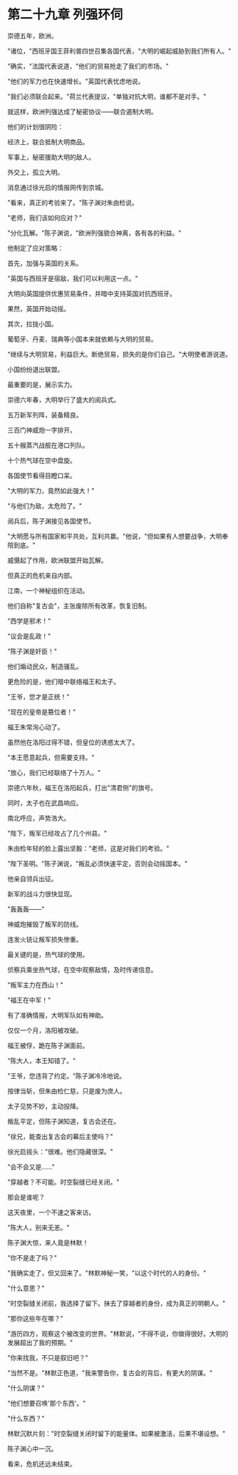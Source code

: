 # 第二十九章 列强环伺

崇德五年，欧洲。

"诸位，"西班牙国王菲利普四世召集各国代表，"大明的崛起威胁到我们所有人。"

"确实，"法国代表说道，"他们的贸易抢走了我们的市场。"

"他们的军力也在快速增长。"英国代表忧虑地说。

"我们必须联合起来。"荷兰代表提议，"单独对抗大明，谁都不是对手。"

就这样，欧洲列强达成了秘密协议——联合遏制大明。

他们的计划很阴险：

经济上，联合抵制大明商品。

军事上，秘密援助大明的敌人。

外交上，孤立大明。

消息通过徐光启的情报网传到京城。

"看来，真正的考验来了。"陈子渊对朱由检说。

"老师，我们该如何应对？"

"分化瓦解。"陈子渊说，"欧洲列强貌合神离，各有各的利益。"

他制定了应对策略：

首先，加强与英国的关系。

"英国与西班牙是宿敌，我们可以利用这一点。"

大明向英国提供优惠贸易条件，并暗中支持英国对抗西班牙。

果然，英国开始动摇。

其次，拉拢小国。

葡萄牙、丹麦、瑞典等小国本来就依赖与大明的贸易。

"继续与大明贸易，利益巨大。断绝贸易，损失的是你们自己。"大明使者游说道。

小国纷纷退出联盟。

最重要的是，展示实力。

崇德六年春，大明举行了盛大的阅兵式。

五万新军列阵，装备精良。

三百门神威炮一字排开。

五十艘蒸汽战舰在港口列队。

十个热气球在空中盘旋。

各国使节看得目瞪口呆。

"大明的军力，竟然如此强大！"

"与他们为敌，太危险了。"

阅兵后，陈子渊接见各国使节。

"大明愿与所有国家和平共处，互利共赢。"他说，"但如果有人想要战争，大明奉陪到底。"

威慑起了作用，欧洲联盟开始瓦解。

但真正的危机来自内部。

江南，一个神秘组织在活动。

他们自称"复古会"，主张废除所有改革，恢复旧制。

"西学是邪术！"

"议会是乱政！"

"陈子渊是奸臣！"

他们煽动民众，制造骚乱。

更危险的是，他们暗中联络福王和太子。

"王爷，您才是正统！"

"现在的皇帝是篡位者！"

福王朱常洵心动了。

虽然他在洛阳过得不错，但皇位的诱惑太大了。

"本王愿意起兵，但需要支持。"

"放心，我们已经联络了十万人。"

崇德六年秋，福王在洛阳起兵，打出"清君侧"的旗号。

同时，太子也在武昌响应。

南北呼应，声势浩大。

"陛下，叛军已经攻占了几个州县。"

朱由检年轻的脸上露出坚毅："老师，这是对我们的考验。"

"陛下圣明。"陈子渊说，"叛乱必须快速平定，否则会动摇国本。"

他亲自领兵出征。

新军的战斗力很快显现。

"轰轰轰——"

神威炮摧毁了叛军的防线。

连发火铳让叛军损失惨重。

最关键的是，热气球的使用。

侦察兵乘坐热气球，在空中观察敌情，及时传递信息。

"叛军主力在西山！"

"福王在中军！"

有了准确情报，大明军队如有神助。

仅仅一个月，洛阳被攻破。

福王被俘，跪在陈子渊面前。

"陈大人，本王知错了。"

"王爷，您违背了约定。"陈子渊冷冷地说。

按律当斩，但朱由检仁慈，只是废为庶人。

太子见势不妙，主动投降。

叛乱平定，但陈子渊知道，复古会还在。

"徐兄，能查出复古会的幕后主使吗？"

徐光启摇头："很难。他们隐藏很深。"

"会不会又是……"

"穿越者？不可能。时空裂缝已经关闭。"

那会是谁呢？

这天夜里，一个不速之客来访。

"陈大人，别来无恙。"

陈子渊大惊，来人竟是林默！

"你不是走了吗？"

"我确实走了，但又回来了。"林默神秘一笑，"以这个时代的人的身份。"

"什么意思？"

"时空裂缝关闭前，我选择了留下。抹去了穿越者的身份，成为真正的明朝人。"

"那你这些年在哪？"

"游历四方，观察这个被改变的世界。"林默说，"不得不说，你做得很好。大明的发展超出了我的预期。"

"你来找我，不只是叙旧吧？"

"当然不是。"林默正色道，"我来警告你，复古会的背后，有更大的阴谋。"

"什么阴谋？"

"他们想要召唤'那个东西'。"

"什么东西？"

林默沉默片刻："时空裂缝关闭时留下的能量体。如果被激活，后果不堪设想。"

陈子渊心中一沉。

看来，危机还远未结束。